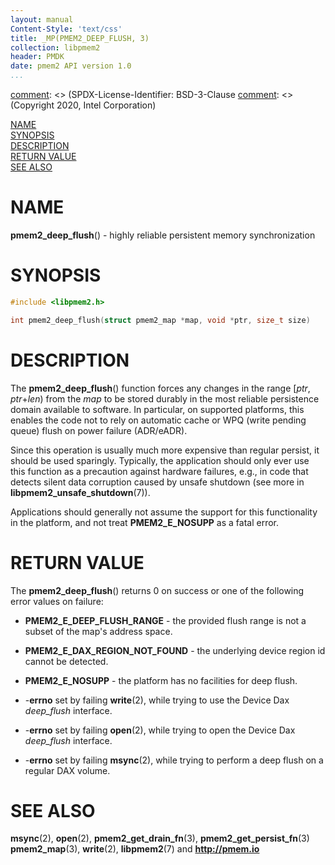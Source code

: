 ```yaml
---
layout: manual
Content-Style: 'text/css'
title: _MP(PMEM2_DEEP_FLUSH, 3)
collection: libpmem2
header: PMDK
date: pmem2 API version 1.0
...
```


[comment]: <> (SPDX-License-Identifier: BSD-3-Clause
[comment]: <> (Copyright 2020, Intel Corporation)

[comment]: <> (pmem2_deep_flush.3 -- man page for pmem2_deep_flush)

[NAME](#name)<br />
[SYNOPSIS](#synopsis)<br />
[DESCRIPTION](#description)<br />
[RETURN VALUE](#return-value)<br />
[SEE ALSO](#see-also)<br />

# NAME #

**pmem2_deep_flush**() - highly reliable persistent memory synchronization

# SYNOPSIS #

```c
#include <libpmem2.h>

int pmem2_deep_flush(struct pmem2_map *map, void *ptr, size_t size)
```

# DESCRIPTION #

The **pmem2_deep_flush**() function forces any changes in the range \[*ptr*, *ptr*+*len*)
from the *map* to be stored durably in the most reliable persistence domain
available to software. In particular, on supported platforms, this enables
the code not to rely on automatic cache or WPQ (write pending queue) flush on power failure (ADR/eADR).

Since this operation is usually much more expensive than regular persist, it
should be used sparingly. Typically, the application should only ever use this
function as a precaution against hardware failures, e.g., in code that detects
silent data corruption caused by unsafe shutdown (see more in **libpmem2_unsafe_shutdown**(7)).

Applications should generally not assume the support for this functionality
in the platform, and not treat **PMEM2_E_NOSUPP** as a fatal error.

# RETURN VALUE #

The **pmem2_deep_flush**() returns 0 on success or one of the following
error values on failure:

* **PMEM2_E_DEEP_FLUSH_RANGE** - the provided flush range is not a
subset of the map's address space.

* **PMEM2_E_DAX_REGION_NOT_FOUND** - the underlying device region id cannot be
detected.

* **PMEM2_E_NOSUPP** - the platform has no facilities for deep flush.

* -**errno** set by failing **write**(2), while trying to use the Device Dax
*deep_flush* interface.

* -**errno** set by failing **open**(2), while trying to open the Device Dax
*deep_flush* interface.

* -**errno** set by failing **msync**(2), while trying to perform a deep
flush on a regular DAX volume.

# SEE ALSO #

**msync**(2), **open**(2), **pmem2_get_drain_fn**(3), **pmem2_get_persist_fn**(3)
**pmem2_map**(3), **write**(2), **libpmem2**(7) and **<http://pmem.io>**
